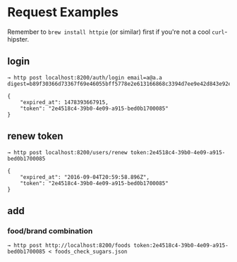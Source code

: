 # Request Examples

Remember to `brew install httpie` (or similar) first if you're not a cool `curl`-hipster.

## login

```
→ http post localhost:8200/auth/login email=a@a.a digest=b89f30366d73367f69e46055bff5778e2e613166868c3394d7ee9e42d843e92e

{
    "expired_at": 1478393667915,
    "token": "2e4518c4-39b0-4e09-a915-bed0b1700085"
}
```

## renew token

```
→ http post localhost:8200/users/renew token:2e4518c4-39b0-4e09-a915-bed0b1700085

{
    "expired_at": "2016-09-04T20:59:58.896Z",
    "token": "2e4518c4-39b0-4e09-a915-bed0b1700085"
}
```

## add

### food/brand combination

```
→ http post http://localhost:8200/foods token:2e4518c4-39b0-4e09-a915-bed0b1700085 < foods_check_sugars.json

```

<!-- http post http://localhost:8200/foods token:eb803c30-2396-44fd-92d0-1c3f8f6b9a31 < foods_check_sugars.json -->
